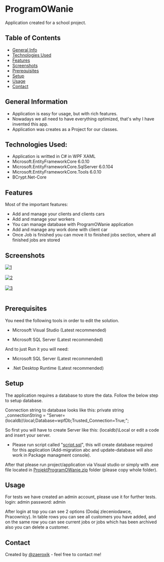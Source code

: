 ﻿
# ProgramOWanie
Application created for a school project.

## Table of Contents
* [General Info](#general-information)
* [Technologies Used](#technologies-used)
* [Features](#features)
* [Screenshots](#screenshots)
* [Prerequisites](#prerequisites)
* [Setup](#setup)
* [Usage](#usage)
* [Contact](#contact)



## General Information
- Application is easy for usage, but with rich features.
- Nowadays we all need to have everything optimized, that's why I have invented this app.
- Application was creates as a Project for our classes.
<!-- You don't have to answer all the questions - just the ones relevant to your project. -->


## Technologies Used:
- Application is writted in C# in WPF XAML
- Microsoft.EntityFrameworkCore 6.0.10
- Microsoft.EntityFrameworkCore.SqlServer 6.0.104
- Microsoft.EntityFrameworkCore.Tools 6.0.10
- BCrypt.Net-Core



## Features
Most of the important features:
- Add and manage your clients and clients cars
- Add and manage your workers
- You can manage database with ProgramOWanie application
- Add and manage any work done with client car
- Once Job is finished you can move it to finished jobs section, where all finished jobs are stored


## Screenshots
<a href="https://postimages.org/" target="_blank"><img src="https://i.postimg.cc/qMz653yJ/1.png" alt="1"/></a><br/><br/>
<a href="https://postimg.cc/tsCpP6WS" target="_blank"><img src="https://i.postimg.cc/2Sn6sF6D/2.png" alt="2"/></a><br/><br/>
<a href="https://postimg.cc/4YLZ131J" target="_blank"><img src="https://i.postimg.cc/8CD5NJJr/3.png" alt="3"/></a><br/><br/>


<!-- If you have screenshots you'd like to share, include them here. -->


## Prerequisites

You need the following tools in order to edit the solution.

-   Microsoft Visual Studio (Latest recommended)
    
-   Microsoft SQL Server (Latest recommended)

And to just Run it you will need:
-   Microsoft SQL Server  (Latest recommended)

-   .Net Desktop Runtime (Latest recommended)


## Setup

The application requires a database to store the data. Follow the below step to setup database.

Connection string to database looks like this:
        private string _connectionString =
            "Server=(localdb)\\local;Database=wpfDb;Trusted_Connection=True;";
            
            
            
So first you will have to create Server like this: (localdb)\Local or edit a code and insert your server.

-  Please run script called "[script.sql](https://github.com/zaeroxik/ProjektProgramOWanie/blob/master/script.sql "script.sql")", this will create database required for this application (Add-migration abc and update-database will also work in Package managment console). 

After that please run project/application via Visual studio or simply with .exe file located in [ProjektProgramOWanie.zip](https://github.com/zaeroxik/ProjektProgramOWanie/blob/master/ProjektProgramOWanie.zip "ProjektProgramOWanie.zip") folder (please copy whole folder).

    

## Usage
For tests we have created an admin account, please use it for further tests.
login: admin
password: admin

After login at top you can see 2 options (Dodaj zleceniodawce, Pracownicy).
In table rows you can see all customers you have added, and on the same row you can see current jobs or jobs which has been archived also you can delete a customer.


## Contact
Created by [@zaeroxik](https://github.com/zaeroxik) - feel free to contact me!


<!-- Optional -->
<!-- ## License -->
<!-- This project is open source and available under the [... License](). -->

<!-- You don't have to include all sections - just the one's relevant to your project -->
